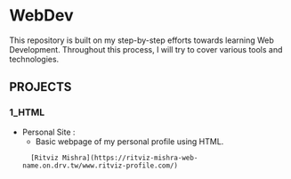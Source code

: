 # WebDev
This repository is built on my step-by-step efforts towards learning Web Development.
Throughout this process, I will try to cover various tools and technologies.

## PROJECTS
### 1_HTML
* Personal Site :
    * Basic webpage of my personal profile using HTML.
    ```
      [Ritviz Mishra](https://ritviz-mishra-web-name.on.drv.tw/www.ritviz-profile.com/)
     ```
    
